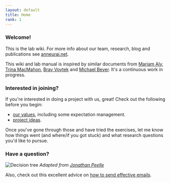 ```yaml
---
layout: default
title: Home
rank: 1
---
```


### Welcome!
This is the lab wiki. For more info about our team, research, blog and publications see [anneurai.net](https://anneurai.net).

This wiki and lab manual is inspired by similar documents from [Mariam Aly](https://osf.io/mdh87/wiki/home/), [Trina MacMahon](https://d1uqjtzsuwlnsf.cloudfront.net/wp-content/uploads/sites/163/2016/11/McMahon_UW_Compact_Example.pdf), [Bray Voytek](https://voyteklab.com/philosophy) and [Michael Beyer](https://docs.google.com/document/d/1Y1wzFVdp-FCoGM47okaW5eYdOOfpgXD5nM9Q7DpwAMo/edit). It's a continuous work in progress.

### Interested in joining?

If you're interested in doing a project with us, great! Check out the following before you begin:
- [our values](https://anne-urai.github.io/lab_wiki/Vision.html), including some expectation management.
- [project ideas](https://anne-urai.github.io/lab_wiki/ProjectIdeas.html).

Once you've gone through those and have tried the exercises, let me know how things went (and where/if you got stuck) and what research questions you'd like to pursue.

### Have a question?
![Decision tree](https://github.com/anne-urai/lab_wiki/blob/main/lab_decision_tree.png?raw=true)
_Adapted from [Jonathan Peelle](https://github.com/jpeelle/peellelab_manual/blob/master/figures/lab_decision_tree.pdf)_

Also, check out this excellent advice on [how to send effective emails](https://threadreaderapp.com/thread/1411866547631521792.html).
